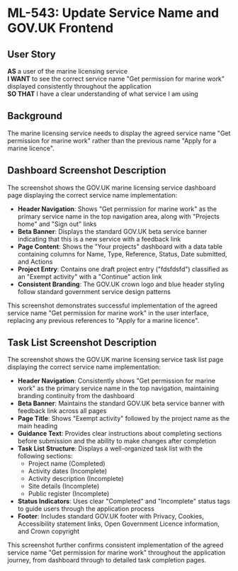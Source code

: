# ML-543: Update Service Name and GOV.UK Frontend

## User Story

**AS** a user of the marine licensing service  
**I WANT** to see the correct service name "Get permission for marine work" displayed consistently throughout the application  
**SO THAT** I have a clear understanding of what service I am using

## Background

The marine licensing service needs to display the agreed service name "Get permission for marine work" rather than the previous name "Apply for a marine licence".

## Dashboard Screenshot Description

The screenshot shows the GOV.UK marine licensing service dashboard page displaying the correct service name implementation:

- **Header Navigation**: Shows "Get permission for marine work" as the primary service name in the top navigation area, along with "Projects home" and "Sign out" links
- **Beta Banner**: Displays the standard GOV.UK beta service banner indicating that this is a new service with a feedback link
- **Page Content**: Shows the "Your projects" dashboard with a data table containing columns for Name, Type, Reference, Status, Date submitted, and Actions
- **Project Entry**: Contains one draft project entry ("fdsfdsfd") classified as an "Exempt activity" with a "Continue" action link
- **Consistent Branding**: The GOV.UK crown logo and blue header styling follow standard government service design patterns

This screenshot demonstrates successful implementation of the agreed service name "Get permission for marine work" in the user interface, replacing any previous references to "Apply for a marine licence".

## Task List Screenshot Description

The screenshot shows the GOV.UK marine licensing service task list page displaying the correct service name implementation:

- **Header Navigation**: Consistently shows "Get permission for marine work" as the primary service name in the top navigation, maintaining branding continuity from the dashboard
- **Beta Banner**: Maintains the standard GOV.UK beta service banner with feedback link across all pages
- **Page Title**: Shows "Exempt activity" followed by the project name as the main heading
- **Guidance Text**: Provides clear instructions about completing sections before submission and the ability to make changes after completion
- **Task List Structure**: Displays a well-organized task list with the following sections:
  - Project name (Completed)
  - Activity dates (Incomplete)
  - Activity description (Incomplete)
  - Site details (Incomplete)
  - Public register (Incomplete)
- **Status Indicators**: Uses clear "Completed" and "Incomplete" status tags to guide users through the application process
- **Footer**: Includes standard GOV.UK footer with Privacy, Cookies, Accessibility statement links, Open Government Licence information, and Crown copyright

This screenshot further confirms consistent implementation of the agreed service name "Get permission for marine work" throughout the application journey, from dashboard through to detailed task completion pages.
